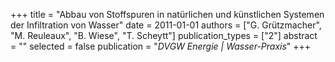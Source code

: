 +++
title = "Abbau von Stoffspuren in natürlichen und künstlichen Systemen der Infiltration von Wasser"
date = 2011-01-01
authors = ["G. Grützmacher", "M. Reuleaux", "B. Wiese", "T. Scheytt"]
publication_types = ["2"]
abstract = ""
selected = false
publication = "*DVGW Energie | Wasser-Praxis*"
+++

